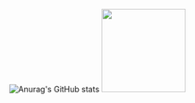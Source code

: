 ![Anurag's GitHub stats](https://github-readme-stats.vercel.app/api?username=eiiko6&count_private=true&show_icons=true&include_all_commits=true&bg_color=0d1117&title_color=638cc6&ring_color=638cc6&icon_color=386ab0&text_color=d4d4d4&count_private=true&hide_border=true&hide=contribs&custom_title=My%20stats:)
<a href="https://github.com/eiiko6">
  <img src="https://cdn.discordapp.com/attachments/851501348775657543/1137072203016458280/GyK2BG9.gif" width="150"/>
</a>
